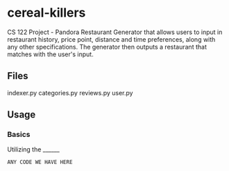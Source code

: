 # cereal-killers

CS 122 Project - Pandora Restaurant Generator that allows users to input in restaurant history, price point, distance and time preferences, along with any other specifications. The generator then outputs a restaurant that matches with the user's input. 

## Files

indexer.py
categories.py
reviews.py
user.py

## Usage

### Basics

Utilizing the ______

```
ANY CODE WE HAVE HERE
```
